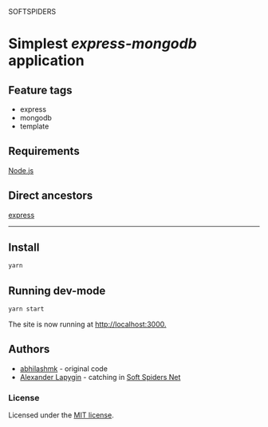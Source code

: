 SOFTSPIDERS

# Simplest *express-mongodb* application

## Feature tags

- express
- mongodb
- template

## Requirements

[Node.js](https://nodejs.org/en/download/package-manager/)

## Direct ancestors

[express](https://github.com/softspider/express)

---

## Install

```sh
yarn
```

## Running dev-mode

```sh
yarn start
```

The site is now running at <http://localhost:3000.>

## Authors

* [abhilashmk](https://github.com/abhilashmk) - original code
* [Alexander Lapygin](https://github.com/AlexanderLapygin) - catching in [Soft Spiders Net](https://github.com/softspider)

### License

Licensed under the [MIT license](./LICENSE).
